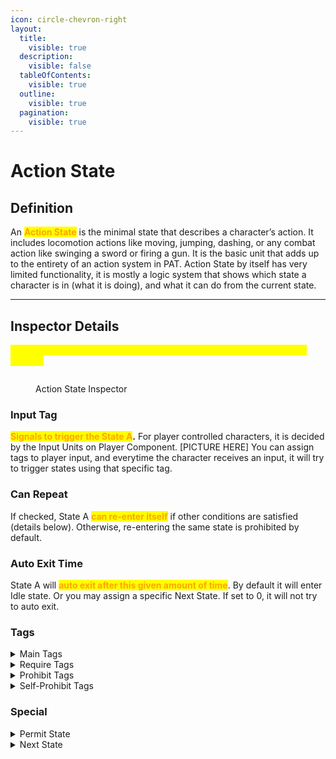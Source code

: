 ```yaml
---
icon: circle-chevron-right
layout:
  title:
    visible: true
  description:
    visible: false
  tableOfContents:
    visible: true
  outline:
    visible: true
  pagination:
    visible: true
---
```


# Action State

## Definition

An <mark style="color:orange;">**Action State**</mark> is the minimal state that describes a character’s action. It includes locomotion actions like moving, jumping, dashing, or any combat action like swinging a sword or firing a gun. It is the basic unit that adds up to the entirety of an action system in PAT. Action State by itself has very limited functionality, it is mostly a logic system that shows which state a character is in (what it is doing), and what it can do from the current state.

***

## Inspector Details

<mark style="color:yellow;">(All following description assumes the described Action State named as State A)</mark>

<figure><img src="https://lh7-rt.googleusercontent.com/docsz/AD_4nXe-p9tvInwbfoQp8LMyLjCDoIEDHaDRcylXHZL9gSJ2Ng6TdXtSXx0zXwBXnCYjkIvQaz5lsWVpso6T5qtv_RMOiS54QdOo5rrX8Ca2ua9ppGgoV2MWFda3aErm6aYY4dNn3pcszf02LAjjCRJc7zU_22U?key=wjgYipemgHjXa5pb_ZH-6A" alt=""><figcaption><p>Action State Inspector</p></figcaption></figure>

### Input Tag

<mark style="color:orange;">**Signals to trigger the State A**</mark>**.** For player controlled characters, it is decided by the Input Units on Player Component. \[PICTURE HERE] You can assign tags to player input, and everytime the character receives an input, it will try to trigger states using that specific tag.

### Can Repeat

If checked, State A <mark style="color:orange;">**can re-enter itself**</mark> if other conditions are satisfied (details below). Otherwise, re-entering the same state is prohibited by default.

### Auto Exit Time

State A will <mark style="color:orange;">**auto exit after this given amount of time**</mark>. By default it will enter Idle state. Or you may assign a specific Next State. If set to 0, it will not try to auto exit.

### Tags

<details>

<summary>Main Tags</summary>

The Tags a character will hold if it is in State A

</details>

<details>

<summary>Require Tags</summary>

After receiving the corresponding Input Tag, State A will check if the character is currently holding the Required Tags before entering. If not, nothing will happen.&#x20;

*   The relationship among outer Elements is logical **disjunction (or)**.&#x20;

    _As long as one element has all of its requirements fulfilled, this is considered to be true and the State can be entered._&#x20;
*   The relationship among inner Elements is logical **conjunction (and)**.&#x20;

    _All requirement tags must be present for it to be considered true, or the no requirement is checked._

</details>

<details>

<summary>Prohibit Tags</summary>

If another State tries to enter when character is in State A, but at least one of its Main Tags is listed in State A’s Prohibit Tags, it cannot be entered.

</details>

<details>

<summary>Self-Prohibit Tags</summary>

If the character is in another State and is currently holding any Tag listed in State A’s Self-Prohibit Tags, State A cannot be entered.

</details>

### Special

<details>

<summary>Permit State</summary>

Regardless of the prohibit / require relationship of tags, any State listed here is allowed to enter during State A.

</details>

<details>

<summary>Next State</summary>

Force character to enter the Next State after the exit of State A instead of idle. Notice that this only applies when State A is exiting by itself, not interrupted by the other state.

</details>





